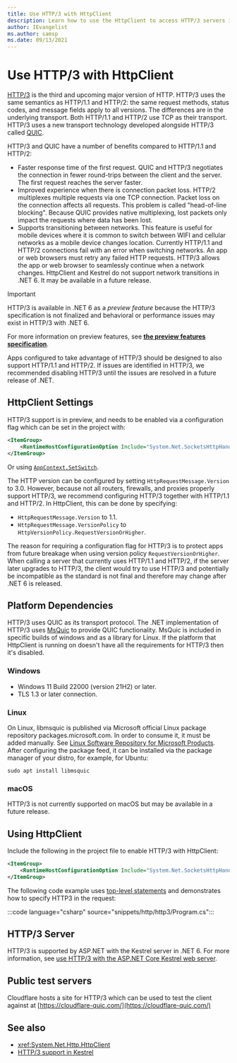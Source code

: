```yaml
---
title: Use HTTP/3 with HttpClient
description: Learn how to use the HttpClient to access HTTP/3 servers in .NET 6
author: IEvangelist
ms.author: samsp
ms.date: 09/13/2021
---
```


# Use HTTP/3 with HttpClient

[HTTP/3](https://quicwg.org/base-drafts/draft-ietf-quic-http.html) is the third and upcoming major version of HTTP. HTTP/3 uses the same semantics as HTTP/1.1 and HTTP/2: the same request methods, status codes, and message fields apply to all versions. The differences are in the underlying transport. Both HTTP/1.1 and HTTP/2 use TCP as their transport. HTTP/3 uses a new transport technology developed alongside HTTP/3 called [QUIC](https://datatracker.ietf.org/doc/html/draft-ietf-quic-transport-34).

HTTP/3 and QUIC have a number of benefits compared to HTTP/1.1 and HTTP/2:

- Faster response time of the first request. QUIC and HTTP/3 negotiates the connection in fewer round-trips between the client and the server. The first request reaches the server faster.
- Improved experience when there is connection packet loss. HTTP/2 multiplexes multiple requests via one TCP connection. Packet loss on the connection affects all requests. This problem is called "head-of-line blocking". Because QUIC provides native multiplexing, lost packets only impact the requests where data has been lost.
- Supports transitioning between networks. This feature is useful for mobile devices where it is common to switch between WIFI and cellular networks as a mobile device changes location. Currently HTTP/1.1 and HTTP/2 connections fail with an error when switching networks. An app or web browsers must retry any failed HTTP requests. HTTP/3 allows the app or web browser to seamlessly continue when a network changes. HttpClient and Kestrel do not support network transitions in .NET 6. It may be available in a future release.

> [!IMPORTANT]
>
> HTTP/3 is available in .NET 6 as a _preview feature_ because the HTTP/3 specification is not finalized and behavioral or performance issues may exist in HTTP/3 with .NET 6.
>
> For more information on preview features, see [**the preview features specification**](https://github.com/dotnet/designs/blob/main/accepted/2021/preview-features/preview-features.md#are-preview-features-supported).
>
> Apps configured to take advantage of HTTP/3 should be designed to also support HTTP/1.1 and HTTP/2. If issues are identified in HTTP/3, we recommended disabling HTTP/3 until the issues are resolved in a future release of .NET.

## HttpClient Settings

HTTP/3 support is in preview, and needs to be enabled via a configuration flag which can be set in the project with:

```xml
<ItemGroup>
    <RuntimeHostConfigurationOption Include="System.Net.SocketsHttpHandler.Http3Support" Value="true">
</ItemGroup>
```

Or using [`AppContext.SetSwitch`](/dotnet/api/system.appcontext.setswitch).

The HTTP version can be configured by setting `HttpRequestMessage.Version` to 3.0. However, because not all routers, firewalls, and proxies properly support HTTP/3, we recommend configuring HTTP/3 together with HTTP/1.1 and HTTP/2. In HttpClient, this can be done by specifying:

- `HttpRequestMessage.Version` to 1.1.
- `HttpRequestMessage.VersionPolicy` to `HttpVersionPolicy.RequestVersionOrHigher`.

The reason for requiring a configuration flag for HTTP/3 is to protect apps from future breakage when using version policy `RequestVersionOrHigher`. When calling a server that currently uses HTTP/1.1 and HTTP/2, if the server later upgrades to HTTP/3, the client would try to use HTTP/3 and potentially be incompatible as the standard is not final and therefore may change after .NET 6 is released.

## Platform Dependencies

HTTP/3 uses QUIC as its transport protocol. The .NET implementation of HTTP/3 uses [MsQuic](https://github.com/microsoft/msquic) to provide QUIC functionality. MsQuic is included in specific builds of windows and as a library for Linux. If the platform that HttpClient is running on doesn't have all the requirements for HTTP/3 then it's disabled.

### Windows

- Windows 11 Build 22000 (version 21H2) or later.
- TLS 1.3 or later connection.

### Linux

On Linux, libmsquic is published via Microsoft official Linux package repository packages.microsoft.com. In order to consume it, it must be added manually. See [Linux Software Repository for Microsoft Products](https://windows-server/administration/linux-package-repository-for-microsoft-software). After configuring the package feed, it can be installed via the package manager of your distro, for example, for Ubuntu:

```shell
sudo apt install libmsquic
```

### macOS

HTTP/3 is not currently supported on macOS but may be available in a future release.

## Using HttpClient

Include the following in the project file to enable HTTP/3 with HttpClient:

```xml
<ItemGroup>
    <RuntimeHostConfigurationOption Include="System.Net.SocketsHttpHandler.Http3Support" Value="true" />
</ItemGroup>
```

The following code example uses [top-level statements](../../csharp/fundamentals/program-structure/top-level-statements.md) and demonstrates how to specify HTTP3 in the request:

:::code language="csharp" source="snippets/http/http3/Program.cs":::

## HTTP/3 Server

HTTP/3 is supported by ASP.NET with the Kestrel server in .NET 6. For more information, see [use HTTP/3 with the ASP.NET Core Kestrel web server][http3Kestrel].

## Public test servers

Cloudflare hosts a site for HTTP/3 which can be used to test the client against at [https://cloudflare-quic.com/](https://cloudflare-quic.com/)

## See also

- <xref:System.Net.Http.HttpClient>
- [HTTP/3 support in Kestrel][http3Kestrel]

[http3Kestrel]: /aspnet/core/fundamentals/servers/kestrel/http3
